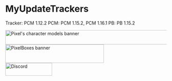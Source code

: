 # MyUpdateTrackers
Tracker: PCM 1.12.2
PCM: PCM 1.15.2, PCM 1.16.1
PB: PB 1.15.2
<div id="PCM">
  <a href="http://curseforge.com/minecraft/mc-mods/pixels-character-models"><img src="https://i.imgur.com/1CdaNz9.png" alt="Pixel's character models banner" width="517" height="45" /></a>
</div>
<div id="PB">
  <a href="http://curseforge.com/minecraft/mc-mods/pixelboxes"><img src="https://i.imgur.com/SKATzEB.png" alt="PixelBoxes banner" width="308" height="58" /></a>
</div>
<div id="discord">
  <a href="https://discord.com/invite/rUqUxxw"><img src="https://img.shields.io/discord/739256333152419881?color=blue&label=%20&logo=discord&logoColor=white&style=flat-square"   alt="Discord" width="146" height="40" /></a>
</div>
